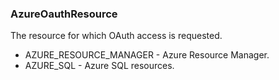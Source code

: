 ### AzureOauthResource
The resource for which OAuth access is requested.

- AZURE_RESOURCE_MANAGER - Azure Resource Manager.
- AZURE_SQL - Azure SQL resources.

